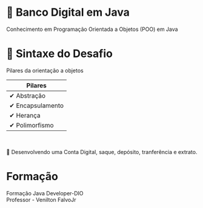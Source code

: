 # 📲 Banco Digital em Java 
Conhecimento em Programação Orientada a Objetos (POO) em Java 

# 📍 Sintaxe do Desafio
Pilares da orientação a objetos
<br>

|Pilares|
|--|
|✔ Abstração |
|✔ Encapsulamento|
|✔ Herança|
|✔ Polimorfismo|
<br>

📝 Desenvolvendo uma Conta Digital, saque, depósito, tranferência e extrato.
<br>

# Formação
Formação Java Developer-DIO <br>
Professor - Venilton FalvoJr





